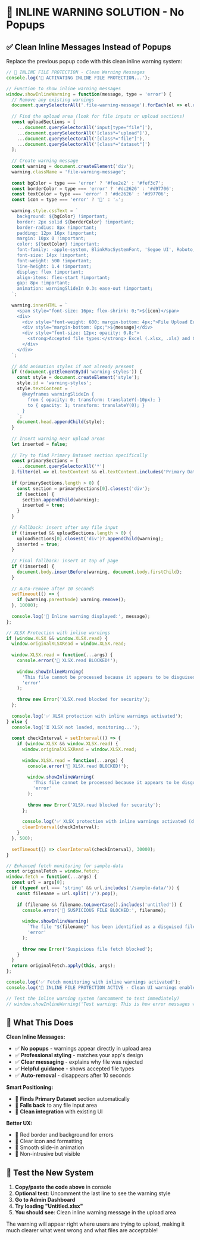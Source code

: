# 📝 INLINE WARNING SOLUTION - No Popups

## ✅ Clean Inline Messages Instead of Popups

Replace the previous popup code with this clean inline warning system:

```javascript
// 📝 INLINE FILE PROTECTION - Clean Warning Messages
console.log('📝 ACTIVATING INLINE FILE PROTECTION...');

// Function to show inline warning messages
window.showInlineWarning = function(message, type = 'error') {
  // Remove any existing warnings
  document.querySelectorAll('.file-warning-message').forEach(el => el.remove());
  
  // Find the upload area (look for file inputs or upload sections)
  const uploadSections = [
    ...document.querySelectorAll('input[type="file"]'),
    ...document.querySelectorAll('[class*="upload"]'),
    ...document.querySelectorAll('[class*="file"]'),
    ...document.querySelectorAll('[class*="dataset"]')
  ];
  
  // Create warning message
  const warning = document.createElement('div');
  warning.className = 'file-warning-message';
  
  const bgColor = type === 'error' ? '#fee2e2' : '#fef3c7';
  const borderColor = type === 'error' ? '#dc2626' : '#d97706';
  const textColor = type === 'error' ? '#dc2626' : '#d97706';
  const icon = type === 'error' ? '🚫' : '⚠️';
  
  warning.style.cssText = `
    background: ${bgColor} !important;
    border: 2px solid ${borderColor} !important;
    border-radius: 8px !important;
    padding: 12px 16px !important;
    margin: 10px 0 !important;
    color: ${textColor} !important;
    font-family: -apple-system, BlinkMacSystemFont, 'Segoe UI', Roboto, sans-serif !important;
    font-size: 14px !important;
    font-weight: 500 !important;
    line-height: 1.4 !important;
    display: flex !important;
    align-items: flex-start !important;
    gap: 8px !important;
    animation: warningSlideIn 0.3s ease-out !important;
  `;
  
  warning.innerHTML = `
    <span style="font-size: 16px; flex-shrink: 0;">${icon}</span>
    <div>
      <div style="font-weight: 600; margin-bottom: 4px;">File Upload Error</div>
      <div style="margin-bottom: 8px;">${message}</div>
      <div style="font-size: 12px; opacity: 0.8;">
        <strong>Accepted file types:</strong> Excel (.xlsx, .xls) and CSV (.csv) files only
      </div>
    </div>
  `;
  
  // Add animation styles if not already present
  if (!document.getElementById('warning-styles')) {
    const style = document.createElement('style');
    style.id = 'warning-styles';
    style.textContent = `
      @keyframes warningSlideIn {
        from { opacity: 0; transform: translateY(-10px); }
        to { opacity: 1; transform: translateY(0); }
      }
    `;
    document.head.appendChild(style);
  }
  
  // Insert warning near upload areas
  let inserted = false;
  
  // Try to find Primary Dataset section specifically
  const primarySections = [
    ...document.querySelectorAll('*')
  ].filter(el => el.textContent && el.textContent.includes('Primary Dataset'));
  
  if (primarySections.length > 0) {
    const section = primarySections[0].closest('div');
    if (section) {
      section.appendChild(warning);
      inserted = true;
    }
  }
  
  // Fallback: insert after any file input
  if (!inserted && uploadSections.length > 0) {
    uploadSections[0].closest('div')?.appendChild(warning);
    inserted = true;
  }
  
  // Final fallback: insert at top of page
  if (!inserted) {
    document.body.insertBefore(warning, document.body.firstChild);
  }
  
  // Auto-remove after 10 seconds
  setTimeout(() => {
    if (warning.parentNode) warning.remove();
  }, 10000);
  
  console.log('📝 Inline warning displayed:', message);
};

// XLSX Protection with inline warnings
if (window.XLSX && window.XLSX.read) {
  window.originalXLSXRead = window.XLSX.read;
  
  window.XLSX.read = function(...args) {
    console.error('🚫 XLSX.read BLOCKED!');
    
    window.showInlineWarning(
      'This file cannot be processed because it appears to be disguised (e.g., an image file renamed with a spreadsheet extension). For security reasons, only genuine Excel and CSV files are accepted.',
      'error'
    );
    
    throw new Error('XLSX.read blocked for security');
  };
  
  console.log('✅ XLSX protection with inline warnings activated');
} else {
  console.log('⏳ XLSX not loaded, monitoring...');
  
  const checkInterval = setInterval(() => {
    if (window.XLSX && window.XLSX.read) {
      window.originalXLSXRead = window.XLSX.read;
      
      window.XLSX.read = function(...args) {
        console.error('🚫 XLSX.read BLOCKED!');
        
        window.showInlineWarning(
          'This file cannot be processed because it appears to be disguised. Only genuine Excel and CSV files are accepted.',
          'error'
        );
        
        throw new Error('XLSX.read blocked for security');
      };
      
      console.log('✅ XLSX protection with inline warnings activated (delayed)');
      clearInterval(checkInterval);
    }
  }, 500);
  
  setTimeout(() => clearInterval(checkInterval), 30000);
}

// Enhanced fetch monitoring for sample-data
const originalFetch = window.fetch;
window.fetch = function(...args) {
  const url = args[0];
  if (typeof url === 'string' && url.includes('/sample-data/')) {
    const filename = url.split('/').pop();
    
    if (filename && filename.toLowerCase().includes('untitled')) {
      console.error('🚫 SUSPICIOUS FILE BLOCKED:', filename);
      
      window.showInlineWarning(
        `The file "${filename}" has been identified as a disguised file and blocked for security reasons. Please select a genuine spreadsheet file.`,
        'error'
      );
      
      throw new Error('Suspicious file fetch blocked');
    }
  }
  return originalFetch.apply(this, args);
};

console.log('✅ Fetch monitoring with inline warnings activated');
console.log('📝 INLINE FILE PROTECTION ACTIVE - Clean UI warnings enabled');

// Test the inline warning system (uncomment to test immediately)
// window.showInlineWarning('Test warning: This is how error messages will appear in your upload area.', 'error');
```

## 📝 What This Does

**Clean Inline Messages:**
- ✅ **No popups** - warnings appear directly in upload area
- ✅ **Professional styling** - matches your app's design
- ✅ **Clear messaging** - explains why file was rejected
- ✅ **Helpful guidance** - shows accepted file types
- ✅ **Auto-removal** - disappears after 10 seconds

**Smart Positioning:**
- 🎯 **Finds Primary Dataset** section automatically
- 🎯 **Falls back** to any file input area
- 🎯 **Clean integration** with existing UI

**Better UX:**
- 📝 Red border and background for errors
- 📝 Clear icon and formatting
- 📝 Smooth slide-in animation
- 📝 Non-intrusive but visible

## 🧪 Test the New System

1. **Copy/paste the code above** in console
2. **Optional test**: Uncomment the last line to see the warning style
3. **Go to Admin Dashboard**
4. **Try loading "Untitled.xlsx"**
5. **You should see**: Clean inline warning message in the upload area

The warning will appear right where users are trying to upload, making it much clearer what went wrong and what files are acceptable!